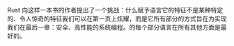 Rust 向这样一本书的作者提出了一个挑战：什么赋予语言它的特征不是某种特定的、令人惊奇的特征我们可以在第一页上炫耀，而是它所有部分的方式旨在为实现我们在最后一章：安全、高性能的系统编程。的每个部分语言在所有其他方面是最好的。